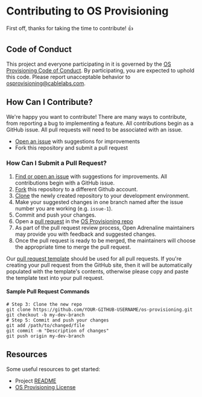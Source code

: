 # Contributing to OS Provisioning

First off, thanks for taking the time to contribute! :+1:

## Code of Conduct

This project and everyone participating in it is governed by the
[OS Provisioning Code of Conduct][1]. By participating, you are
expected to uphold this code. Please report unacceptable behavior to
[osprovisioning@cablelabs.com][2].

[1]: https://github.com/cablelabs/os-provisioning/blob/main/CODE%20OF%20CONDUCT.md
[2]: mailto:osprovisiong@cablelabs.com

## How Can I Contribute?

We're happy you want to contribute! There are many ways to contribute, from reporting
a bug to implementing a feature.  All contributions begin as a GitHub issue.
All pull requests will need to be associated with an issue. 

- [Open an issue][3] with suggestions for improvements
- Fork this repository and submit a pull request

[3]: https://github.com/cablelabs/os-provisioning/issues

### How Can I Submit a Pull Request?

1. [Find or open an issue][3] with suggestions for improvements. All
contributions begin with a GitHub issue.
2. [Fork][5] this repository to a different Github account.
3. [Clone][6] the newly created repository to your development environment.
4. Make your suggested changes in one branch named after the issue number you
are working (e.g. `issue-1`).
5. Commit and push your changes.
6. Open a [pull request][7] in the [OS Provisioning repo][8]
7. As part of the pull request review process, Open Adrenaline maintainers
may provide you with feedback and suggested changes.
8. Once the pull request is ready to be merged, the maintainers will choose the
appropriate time to merge the pull request.


Our [pull request template][9] should be used for all pull requests. If you're
creating your pull request from the GitHub site, then it will be automatically
populated with the template's contents, otherwise please copy and paste the
template text into your pull request.

[5]: https://help.github.com/articles/fork-a-repo/
[6]: https://help.github.com/articles/cloning-a-repository/
[7]: https://help.github.com/articles/about-pull-requests/
[8]: https://github.com/cablelabs/os-provisioning
[9]: PULL_REQUEST_TEMPLATE.md

#### Sample Pull Request Commands

```
# Step 3: Clone the new repo
git clone https://github.com/YOUR-GITHUB-USERNAME/os-provisioning.git
git checkout -b my-dev-branch
# Step 5: Commit and push your changes
git add /path/to/changed/file
git commit -m "Description of changes"
git push origin my-dev-branch
```

## Resources

Some useful resources to get started:
- Project [README][11]
- [OS Provisioning License][12]

[11]: README.md
[12]: LICENSE
